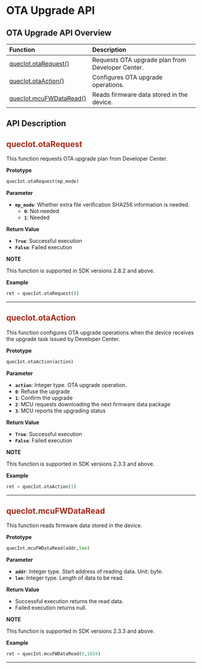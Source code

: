 # OTA Upgrade API

## **OTA Upgrade API Overview**

| Function                                  | Description                               |
| :---------------------------------------- | :---------------------------------------- |
| [quecIot.otaRequest()](#otaRequest)       | Requests OTA upgrade plan from Developer Center.       |
| [quecIot.otaAction()](#otaAction)         | Configures OTA upgrade operations.        |
| [quecIot.mcuFWDataRead()](#mcuFWDataRead) | Reads firmware data stored in the device. |

## **API Description**

<span id="otaRequest">  </span>

## <font color=#A52A1A  >__quecIot.otaRequest__</font>

This function requests OTA upgrade plan from Developer Center.

__Prototype__

```py
quecIot.otaRequest(mp_mode)
```

__Parameter__

 * __`mp_mode`__:  Whether extra file verification SHA256 information is needed.
   * __`0`__: Not needed
    * __`1`__: Needed

__Return Value__

* __`True`__: Successful execution
* __`False`__: Failed execution

__NOTE__

This function is supported in SDK versions 2.8.2 and above.

__Example__

```py
ret = quecIot.otaRequest(0)
```

---

<span id="otaAction">  </span>

## <font color=#A52A1A  >__quecIot.otaAction__</font>

This function configures OTA upgrade operations when the device receives the upgrade task issued by Developer Center.

__Prototype__

```py
quecIot.otaAction(action)
```

__Parameter__

 * __`action`__: Integer type. OTA upgrade operation.
  * __`0`__: Refuse the upgrade
  * __`1`__: Confirm the upgrade
  * __`2`__: MCU requests downloading the next firmware data package
  * __`3`__: MCU reports the upgrading status

__Return Value__

* __`True`__: Successful execution
* __`False`__: Failed execution

__NOTE__

This function is supported in SDK versions 2.3.3 and above.

__Example__

```py
ret = quecIot.otaAction(1)
```

---

<span id="mcuFWDataRead">  </span>

## <font color=#A52A1A  >__quecIot.mcuFWDataRead__</font>

This function reads firmware data stored in the device.

__Prototype__

```py
quecIot.mcuFWDataRead(addr,len)
```

__Parameter__

 * __`addr`__: Integer type. Start address of reading data. Unit: byte.
 * __`len`__: Integer type. Length of data to be read.


__Return Value__

* Successful execution returns the read data.
* Failed execution returns null.

__NOTE__

This function is supported in SDK versions 2.3.3 and above.

__Example__

```py
ret = quecIot.mcuFWDataRead(0,1024)
```

---

